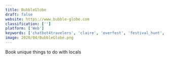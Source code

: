 ```yaml
---
title: BubbleGlobe
draft: false 
website: https://www.bubble-globe.com
classification: ['']
platform: ['Web']
keywords: ['chatbot4travelers', 'claire', 'everfest', 'festival_hunt', 'festvl', 'find_your_best_festival', 'hoteltonight_escape', 'klook', 'localyoo', 'localeur', 'localfu', 'magpie', 'partywith', 'seesnapget', 'setmine', 'tripomatic', 'vacaybug', 'yarn', 'zoho_backstage', 'zoola_fix']
image: 2020/04/BubbleGlobe.png
---
```

Book unique things to do with locals